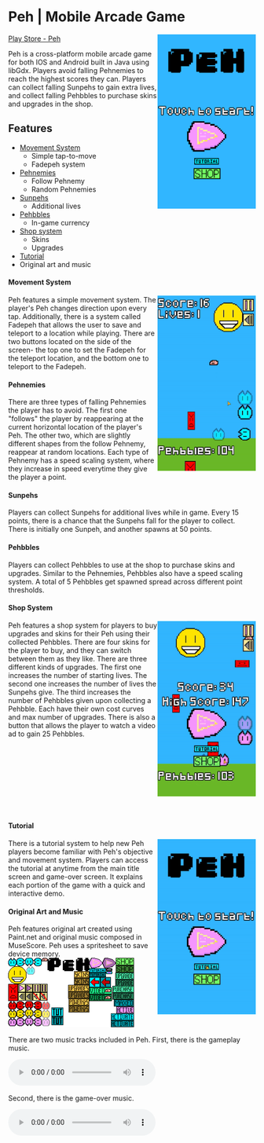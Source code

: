 # Peh | Mobile Arcade Game
<img src="assets/images/title.png" alt="title" style="float:right; width:200px"/>

[Play Store - Peh](https://play.google.com/store/apps/details?id=com.charizard832.game)

Peh is a cross-platform mobile arcade game for both IOS and Android built in Java using libGdx. Players avoid falling Pehnemies to reach the highest scores they can. Players can collect falling Sunpehs to gain extra lives, and collect falling Pehbbles to purchase skins and upgrades in the shop.


## Features
 - [Movement System](#movement-system)
   - Simple tap-to-move
   - Fadepeh system
 - [Pehnemies](#pehnemies)
   - Follow Pehnemy
   - Random Pehnemies
 - [Sunpehs](#sunpehs)
   - Additional lives
 - [Pehbbles](#pehbbles) 
   - In-game currency
 - [Shop system](#shop-system)
   - Skins
   - Upgrades
 - [Tutorial](#tutorial)
 - Original art and music

#### Movement System 
<img src="assets/gifs/gameplay.gif" alt="gameplay" style="float:right; width:200px"/>
Peh features a simple movement system. The player's Peh changes direction upon every tap. Additionally, there is a system called Fadepeh that allows the user to save and teleport to a location while playing. There are two buttons located on the side of the screen- the top one to set the Fadepeh for the teleport location, and the bottom one to teleport to the Fadepeh.

#### Pehnemies
There are three types of falling Pehnemies the player has to avoid. The first one "follows" the player by reappearing at the current horizontal location of the player's Peh. The other two, which are slightly different shapes from the follow Pehnemy, reappear at random locations. Each type of Pehnemy has a speed scaling system, where they increase in speed everytime they give the player a point.

#### Sunpehs
Players can collect Sunpehs for additional lives while in game. Every 15 points, there is a chance that the Sunpehs fall for the player to collect. There is initially one Sunpeh, and another spawns at 50 points.

#### Pehbbles
Players can collect Pehbbles to use at the shop to purchase skins and upgrades. Similar to the Pehnemies, Pehbbles also have a speed scaling system. A total of 5 Pehbbles get spawned spread across different point thresholds.

#### Shop System
<img src="assets/gifs/shop.gif" alt="shop" style="float:right; width:200px"/>
<div style="height:389px">
Peh features a shop system for players to buy upgrades and skins for their Peh using their collected Pehbbles. There are four skins for the player to buy, and they can switch between them as they like. There are three different kinds of upgrades. The first one increases the number of starting lives. The second one increases the number of lives the Sunpehs give. The third increases the number of Pehbbles given upon collecting a Pehbble. Each have their own cost curves and max number of upgrades. There is also a button that allows the player to watch a video ad to gain 25 Pehbbles.
</div>

#### Tutorial
<img src="assets/gifs/tutorial.gif" alt="tutorial" style="float:right; width:200px"/>
There is a tutorial system to help new Peh players become familiar with Peh's objective and movement system. Players can access the tutorial at anytime from the main title screen and game-over screen. It explains each portion of the game with a quick and interactive demo.

#### Original Art and Music
Peh features original art created using Paint.net and original music composed in MuseScore. Peh uses a spritesheet to save device memory.
![Spritesheet](assets/images/texture.png)

There are two music tracks included in Peh. First, there is the gameplay music.

<audio controls>
    <source type="audio/wav" src="assets/audio/gameplay.wav">
</audio>

Second, there is the game-over music.

<audio controls>
    <source type="audio/wav" src="assets/audio/gameover.wav" >
</audio>